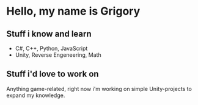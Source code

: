 # Hello, my name is Grigory
## Stuff i know and learn
- C#, C++, Python, JavaScript
- Unity, Reverse Engeneering, Math
## Stuff i'd love to work on
Anything game-related, right now i'm working on simple Unity-projects to expand my knowledge.
